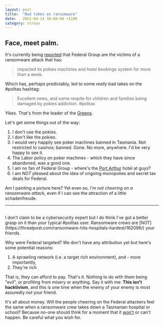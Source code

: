 ```yaml
---
layout: post
title:  "Bad takes on ransomware"
date:   2021-04-14 16:00:00 +1100
category: strays
---
```


## Face, meet palm.
It's currently being [reported](https://www.abc.net.au/news/2021-04-13/ransomware-attack-hits-federal-group-casino-operator/100064038) that Federal Group are the victims of a ransomware attack that has:

>impacted its pokies machines and hotel bookings system for more than a week.

Which has, perhaps predictably, led to some *really* bad takes on the #politas hashtag:

>Excellent news, and some respite for children and families being damaged by pokies addiction.  #politas  

Yikes. That's from the leader of the [Greens](https://twitter.com/CassyOConnorMP/status/1381865555985006596). 

Let's get some things out of the way:

1. I don't use the pokies.
2. I don't like the pokies.
3. I would very happily see poker machines banned in Tasmania. Not restricted to casinos; banned. Gone. No more, anywhere. I'd be very happy to see it.
4. The Labor policy on poker machines - which they have since abandoned, was a good one.
5. I am no fan of Federal Group - where's the [Port Arthur](https://www.abc.net.au/news/2019-07-14/port-arthur-luxury-hotel-federal-group-rethink-after-feedback/11305250) hotel at guys?
6. I am *NOT* pleased about the idea of ongoing monopolies and secret tax deals for Federal.

Am I painting a picture here? Yet even so, *I'm not cheering on a ransomware attack*, even if I can see the attraction of a little schadenfreude. 

-----------------------
<br>
I don't claim to be a cybersecurity expert but I do think I've got a better grasp on it than your typical #politas user. Ransomware crews are [NOT](https://threatpost.com/ransomware-hits-hospitals-hardest/162096/) your friends. 

Why were Federal targeted? We don't have any attribution yet but here's some potential reasons:

1. A sprawling network (i.e. a target rich environment), and - more importantly,
2. They're rich

That is, they can afford to pay. That's it. Nothing to do with them being "evil", or profiting from misery or anything. Say it with me: **This isn't hacktivism**, and this is one time when the enemy of your enemy is most assuredly *not* your friend. 

It's all about money. Will the people cheering on the Federal attackers feel the same when a ransomware crew takes down a Tasmanian hospital or school? Because no-one should think for a moment that it [won't](https://apnews.com/article/technology-hacking-europe-cf8f8eee1adcec69bcc864f2c4308c94) or can't happen. Be careful what you wish for.

